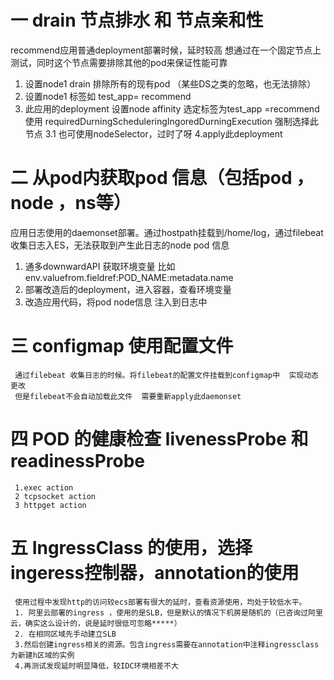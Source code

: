 # 一  drain  节点排水 和 节点亲和性
  recommend应用普通deployment部署时候，延时较高 想通过在一个固定节点上测试，同时这个节点需要排除其他的pod来保证性能可靠
   1. 设置node1  drain 排除所有的现有pod （某些DS之类的忽略，也无法排除）
   2. 设置node1 标签如 test_app= recommend 
   3. 此应用的deployment 设置node affinity 选定标签为test_app =recommend  使用 requiredDurningScheduleringIngoredDurningExecution 强制选择此节点
      3.1 也可使用nodeSelector，过时了呀
   4.apply此deployment
   
# 二  从pod内获取pod 信息（包括pod ，node ，ns等） 
   应用日志使用的daemonset部署。通过hostpath挂载到/home/log，通过filebeat收集日志入ES，无法获取到产生此日志的node pod 信息
   1. 通多downwardAPI 获取环境变量  比如 env.valuefrom.fieldref:POD_NAME:metadata.name
   2. 部署改造后的deployment，进入容器，查看环境变量
   3. 改造应用代码，将pod node信息 注入到日志中

# 三 configmap 使用配置文件
     通过filebeat 收集日志的时候。将filebeat的配置文件挂载到configmap中  实现动态更改
     但是filebeat不会自动加载此文件  需要重新apply此daemonset
     
# 四 POD 的健康检查 livenessProbe 和 readinessProbe
     1.exec action
     2 tcpsocket action
     3 httpget action
     
# 五 IngressClass 的使用，选择ingeress控制器，annotation的使用
     使用过程中发现http的访问较ecs部署有很大的延时，查看资源使用，均处于较低水平。
     1. 阿里云部署的ingress ，使用的是SLB，但是默认的情况下机房是随机的（已咨询过阿里云，确实这么设计的，说是延时很低可忽略*****）
     2. 在相同区域先手动建立SLB
     3.然后创建ingress相关的资源。包含ingress需要在annotation中注释ingressclass 为新建h区域的实例
     4.再测试发现延时明显降低，较IDC环境相差不大

